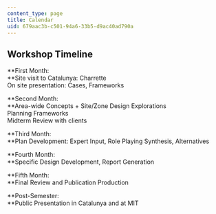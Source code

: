 ```yaml
---
content_type: page
title: Calendar
uid: 679aac3b-c501-94a6-33b5-d9ac40ad790a
---
```


Workshop Timeline
-----------------

**First Month:  
**Site visit to Catalunya: Charrette  
On site presentation: Cases, Frameworks

**Second Month:  
**Area-wide Concepts + Site/Zone Design Explorations  
Planning Frameworks  
Midterm Review with clients

**Third Month:  
**Plan Development: Expert Input, Role Playing Synthesis, Alternatives

**Fourth Month:  
**Specific Design Development, Report Generation

**Fifth Month:  
**Final Review and Publication Production

**Post-Semester:  
**Public Presentation in Catalunya and at MIT